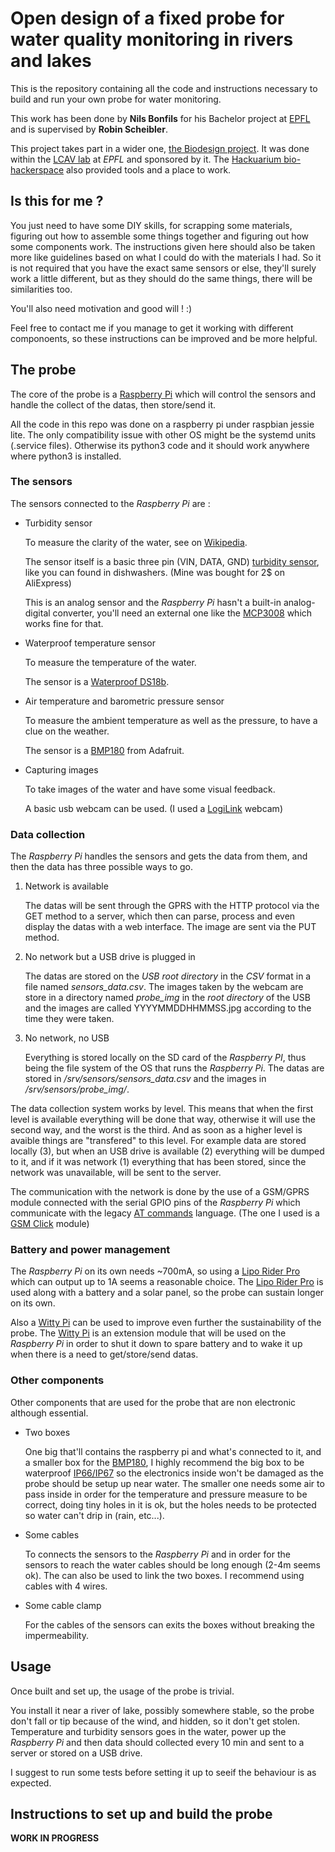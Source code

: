 # Open design of a fixed probe for water quality monitoring in rivers and lakes

This is the repository containing all the code and instructions necessary to build 
and run your own probe for water monitoring.

This work has been done by **Nils Bonfils** for his Bachelor project at 
[EPFL](http://epfl.ch/) and is supervised by **Robin Scheibler**.

This project takes part in a wider one, [the Biodesign project](https://biodesign.cc/). 
It was done within the [LCAV lab](http://lcav.epfl.ch/) at _EPFL_ and sponsored by it. The 
[Hackuarium bio-hackerspace](http://www.hackuarium.ch/en/) also provided tools and a 
place to work.

## Is this for me ?

You just need to have some DIY skills, for scrapping some materials, figuring out 
how to assemble some things together and figuring out how some components work. The 
instructions given here should also be taken more like guidelines based on what 
I could do with the materials I had. So it is not required that you have the exact same 
sensors or else, they'll surely work a little different, but as they should do the same 
things, there will be similarities too. 

You'll also need motivation and good will ! :)

Feel free to contact me if you manage to get it working with different componoents, 
so these instructions can be improved and be more helpful. 

## The probe

The core of the probe is a [Raspberry Pi][rpi] which will control the sensors and 
handle the collect of the datas, then store/send it.

All the code in this repo was done on a raspberry pi under raspbian jessie lite. 
The only compatibility issue with other OS might be the systemd units (.service files). 
Otherwise its python3 code and it should work anywhere where python3 is installed.

### The sensors

The sensors connected to the _Raspberry Pi_ are :
+ Turbidity sensor

   To measure the clarity of the water, see on 
   [Wikipedia](https://en.wikipedia.org/wiki/Turbidity).

   The sensor itself is a basic three pin (VIN, DATA, GND) 
   [turbidity sensor][turb_sensor_img], like you can found in dishwashers. 
   (Mine was bought for 2$ on AliExpress)

   This is an analog sensor and the _Raspberry Pi_ hasn't a built-in analog-digital 
   converter, you'll need an external one like the [MCP3008][mcp3008] which works 
   fine for that.

+ Waterproof temperature sensor

   To measure the temperature of the water.

   The sensor is a [Waterproof DS18b](https://www.sparkfun.com/products/11050).

+ Air temperature and barometric pressure sensor

   To measure the ambient temperature as well as the pressure, to have a clue on 
   the weather.

   The sensor is a [BMP180][bmp180] from Adafruit.

+ Capturing images

   To take images of the water and have some visual feedback.

   A basic usb webcam can be used. 
   (I used a [LogiLink](http://logilink.com/showproduct/UA0072.htm) webcam)

### Data collection

The _Raspberry Pi_ handles the sensors and gets the data from them, and then the data 
has three possible ways to go.
1. Network is available

   The datas will be sent through the GPRS with the HTTP protocol via the GET method 
   to a server, which then can parse, process and even display the datas with a web 
   interface. The image are sent via the PUT method.

2. No network but a USB drive is plugged in

   The datas are stored on the _USB root directory_ in the _CSV_ format in a file named 
   *sensors_data.csv*. The images taken by the webcam are store in a directory named 
   *probe_img* in the _root directory_ of the USB and the images are called 
   YYYYMMDDHHMMSS.jpg according to the time they were taken.

3. No network, no USB

   Everything is stored locally on the SD card of the _Raspberry PI_, thus being the file 
   system of the OS that runs the _Raspberry Pi_. The datas are stored in 
   */srv/sensors/sensors_data.csv* and the images in */srv/sensors/probe_img/*.

The data collection system works by level. This means that when the first level is 
available everything will be done that way, otherwise it will use the second way, and the 
worst is the third. And as soon as a higher level is avaible things are "transfered" to 
this level. For example data are stored locally (3), but when an USB drive is available (2)
everything will be dumped to it, and if it was network (1) everything that has been stored,
since the network was unavailable, will be sent to the server.

The communication with the network is done by the use of a GSM/GPRS module connected with 
the serial GPIO pins of the _Raspberry Pi_ which communicate with the legacy 
[AT commands][at_commands] language. (The one I used is a [GSM Click][gsm_click] module)

### Battery and power management

The _Raspberry Pi_ on its own needs ~700mA, so using a [Lipo Rider Pro][lipo_rider_pro] 
which can output up to 1A seems a reasonable choice. The [Lipo Rider Pro][lipo_rider_pro] 
is used along with a battery and a solar panel, so the probe can sustain longer on its own.

Also a [Witty Pi][witty_pi] can be used to improve even further the sustainability of the 
probe. The [Witty Pi][witty_pi] is an extension module that will be used on the 
_Raspberry Pi_ in order to shut it down to spare battery and to wake it up when there is a 
need to get/store/send datas.

### Other components

Other components that are used for the probe that are non electronic although essential.
+ Two boxes

   One big that'll contains the raspberry pi and what's connected to it, and a smaller box 
   for the [BMP180][bmp180], I highly recommend the big box to be waterproof [IP66/IP67][ip]
   so the electronics inside won't be damaged as the probe should be setup up near water. 
   The smaller one needs some air to pass inside in order for the temperature and pressure 
   measure to be correct, doing tiny holes in it is ok, but the holes needs to be 
   protected so water can't drip in (rain, etc...).

+ Some cables

   To connects the sensors to the _Raspberry Pi_ and in order for the sensors to reach the 
   water cables should be long enough (2-4m seems ok). The can also be used to link the two
   boxes. I recommend using cables with 4 wires.

+ Some cable clamp

   For the cables of the sensors can exits the boxes without breaking the impermeability.

## Usage

Once built and set up, the usage of the probe is trivial.

You install it near a river of lake, possibly somewhere stable, so the probe don't fall or 
tip because of the wind, and hidden, so it don't get stolen. Temperature and turbidity 
sensors goes in the water, power up the _Raspberry Pi_ and then data should collected every
10 min and sent to a server or stored on a USB drive.

I suggest to run some tests before setting it up to seeif the behaviour is as expected.

## Instructions to set up and build the probe

**WORK IN PROGRESS**

[bmp180]: https://www.adafruit.com/products/1603
[rpi]: https://www.raspberrypi.org/
[turb_sensor_img]: https://images.duckduckgo.com/iu/?u=http%3A%2F%2Fshop.aftabrayaneh.com%2Fimage%2Fcache%2Fdata%2Farduino%2Fsensors%2FLight_Color%2FB1286%2FTurbidity_Sensor_B1286-500x500.jpg&f=1
[mcp3008]: https://www.adafruit.com/products/856
[at_commands]: https://en.wikipedia.org/wiki/Hayes_command_set
[gsm_click]: http://www.mikroe.com/click/gsm/
[lipo_rider_pro]: http://seeedstudio.com/item_detail.html?p_id=992
[witty_pi]: http://www.uugear.com/witty-pi-realtime-clock-power-management-for-raspberry-pi/
[ip]: https://en.wikipedia.org/wiki/IP_Code
